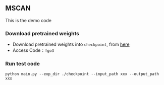 ## MSCAN
This is the demo code 

### Download pretrained weights

- Download pretrained weights into `checkpoint`, from [here](https://pan.baidu.com/s/1FhBRDjeVDtzE0RjWmxL2Og )
- Access Code：`fgo3`

### Run test code

```
python main.py --exp_dir ./checkpoint --input_path xxx --output_path xxx
```
